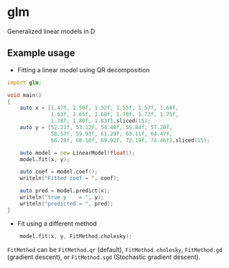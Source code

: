 # glm
Generalized linear models in D

## Example usage

- Fitting a linear model using QR decomposition

```d
import glm;

void main()
{
    auto x = [1.47f, 1.50f, 1.52f, 1.55f, 1.57f, 1.60f,
              1.63f, 1.65f, 1.68f, 1.70f, 1.73f, 1.75f,
              1.78f, 1.80f, 1.83f].sliced(15);
    auto y = [52.21f, 53.12f, 54.48f, 55.84f, 57.20f,
              58.57f, 59.93f, 61.29f, 63.11f, 64.47f,
              66.28f, 68.10f, 69.92f, 72.19f, 74.46f].sliced(15);

    auto model = new LinearModel!float();
    model.fit(x, y);

    auto coef = model.coef();
    writeln("Fitted coef = ", coef);

    auto pred = model.predict(x);
    writeln("true y    = ", y);
    writeln("predicted = ", pred);
}
```
- Fit using a different method

```d
    model.fit(x, y, FitMethod.cholesky);
```

`FitMethod` can be `FitMethod.qr` (default), `FitMethod.cholesky`, `FitMethod.gd` (gradient descent), or `FitMethod.sgd` (Stochastic gradient descent).


